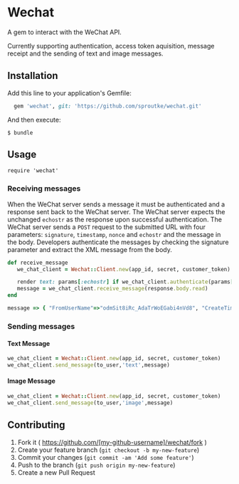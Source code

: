 # Wechat
A gem to interact with the WeChat API.

Currently supporting authentication, access token aquisition, message receipt and the sending of text and image messages.

## Installation

Add this line to your application's Gemfile:

```ruby
  gem 'wechat', git: 'https://github.com/sproutke/wechat.git'
```

And then execute:

    $ bundle

## Usage

    require 'wechat'

### Receiving messages
 When the WeChat server sends a message it must be authenticated and a response sent back to the WeChat server. The WeChat server expects the unchanged `echostr` as the response upon successful authentication. The WeChat server sends a `POST` request to the submitted URL with four parameters: `signature`, `timestamp`, `nonce` and `echostr` and the message in the body. Developers authenticate the messages by checking the signature parameter and extract the XML message from the body.

 ```ruby
 def receive_message
    we_chat_client = Wechat::Client.new(app_id, secret, customer_token)

    render text: params[:echostr] if we_chat_client.authenticate(params[:nonce],params[:signature], params[:timestamp])
    message = we_chat_client.receive_message(response.body.read)
 end

 message => { "FromUserName"=>"odmSit8iRc_AdaTrWoEGabi4nVd8", "CreateTime"=>"1436355707", "MsgType"=>"text", "Content"=>"How's it going?", "MsgId"=>"6169100787194945124"}
 ```

### Sending messages
#### Text Message

```ruby
we_chat_client = Wechat::Client.new(app_id, secret, customer_token)
we_chat_client.send_message(to_user,'text',message)
```

#### Image Message

```ruby
we_chat_client = Wechat::Client.new(app_id, secret, customer_token)
we_chat_client.send_message(to_user,'image',message)
```

## Contributing

1. Fork it ( https://github.com/[my-github-username]/wechat/fork )
2. Create your feature branch (`git checkout -b my-new-feature`)
3. Commit your changes (`git commit -am 'Add some feature'`)
4. Push to the branch (`git push origin my-new-feature`)
5. Create a new Pull Request
